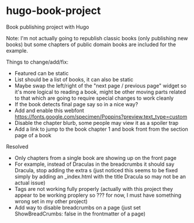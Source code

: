 # hugo-book-project
Book publishing project with Hugo

Note: I'm not actually going to republish classic books (only publishing new books) but some chapters of public domain books are included for the example.

Things to change/add/fix:

* Featured can be static
* List should be a list of books, it can also be static
* Maybe swap the left/right of the "next page / previous page" widget so it's more logical to reading a book, might be other moving parts related to that which are going to require special changes to work cleanly
* If the book detects final page say so in a nice way?
* Add and enable this webfont https://fonts.google.com/specimen/Poppins?preview.text_type=custom
* Disable the chapter blurb, some people may view it as a spoiler trap
* Add a link to jump to the book chapter 1 and book front from the section page of a book


Resolved

* Only chapters from a single book are showing up on the front page
* For example, instead of Draculas in the breadcrumbs it should say Dracula, stop adding the extra s (just noticed this seems to be fixed simply by adding an _index.html with the title Dracula so may not be an actual issue)
* Tags are not working fully properly (actually with this project they appear to be working proplery so ??? for now, I must have something wrong set in my other project)
* Add way to disable breadcrumbs on a page (just set ShowBreadCrumbs: false in the frontmatter of a page)